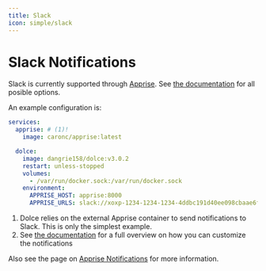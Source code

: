 ```yaml
---
title: Slack
icon: simple/slack
---
```


# Slack Notifications

Slack is currently supported through [Apprise](./apprise.md). See
[the documentation](https://github.com/caronc/apprise/wiki/Notify_slack) for all posible options.

An example configuration is:

```yaml
services:
  apprise: # (1)!
    image: caronc/apprise:latest

  dolce:
    image: dangrie158/dolce:v3.0.2
    restart: unless-stopped
    volumes:
      - /var/run/docker.sock:/var/run/docker.sock
    environment:
      APPRISE_HOST: apprise:8000
      APPRISE_URLS: slack://xoxp-1234-1234-1234-4ddbc191d40ee098cbaae6f3523ada2d # (2)!
```

1. Dolce relies on the external Apprise container to send notifications to Slack. This is only the simplest example.
2. See [the documentation](https://github.com/caronc/apprise/wiki/Notify_slack) for a full overview on how you can
   customize the notifications

Also see the page on [Apprise Notifications](./apprise.md) for more information.
